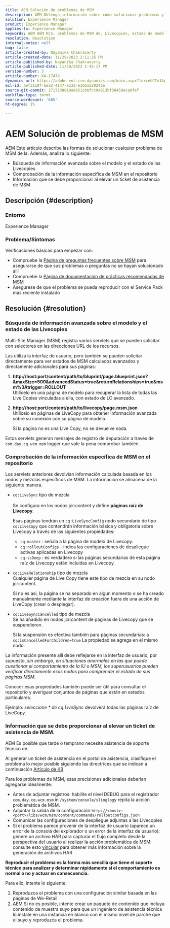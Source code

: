```yaml
---
title: AEM Solución de problemas de MSM
description: AEM Obtenga información sobre cómo solucionar problemas y detalles de MSM de para proporcionar al generar un ticket de asistencia de MSM.
solution: Experience Manager
product: Experience Manager
applies-to: Experience Manager
keywords: AEM AEM KCS, problemas de MSM de, Livecopies, estado de modelo y Livecopies,
resolution: Resolution
internal-notes: null
bug: false
article-created-by: Nayanika Chakravarty
article-created-date: 11/29/2023 2:11:26 PM
article-published-by: Nayanika Chakravarty
article-published-date: 11/30/2023 1:45:17 PM
version-number: 5
article-number: KA-17478
dynamics-url: https://adobe-ent.crm.dynamics.com/main.aspx?forceUCI=1&pagetype=entityrecord&etn=knowledgearticle&id=6218b528-c18e-ee11-8179-6045bd006b4b
exl-id: aef3119f-6ea2-4147-a23d-e3bb1d29242e
source-git-commit: 2717138819a9851c08fcc0a013bf38450aca8fef
workflow-type: tm+mt
source-wordcount: '685'
ht-degree: 1%

---
```


# AEM Solución de problemas de MSM


AEM Este artículo describe las formas de solucionar cualquier problema de MSM de la. Además, analiza lo siguiente:

- Búsqueda de información avanzada sobre el modelo y el estado de las Livecopies
- Comprobación de la información específica de MSM en el repositorio
- Información que se debe proporcionar al elevar un ticket de asistencia de MSM


## Descripción {#description}


### Entorno

Experience Manager

### Problema/Síntomas

Verificaciones básicas para empezar con:

- Compruebe la [Página de preguntas frecuentes sobre MSM](https://experienceleague.adobe.com/docs/experience-manager-65/administering/introduction/troubleshoot-msm.html?lang=en#faq) para asegurarse de que sus problemas o preguntas no se hayan solucionado allí
- Compruebe la [Página de documentación de prácticas recomendadas de MSM](https://experienceleague.adobe.com/docs/experience-manager-65/administering/introduction/msm-best-practices.html?lang=en)
- Asegúrese de que el problema se pueda reproducir con el Service Pack más reciente instalado



## Resolución {#resolution}


### Búsqueda de información avanzada sobre el modelo y el estado de las Livecopies

Multi-Site Manager (MSM) registra varios servlets que se pueden solicitar con selectores en las direcciones URL de los recursos.

Las utiliza la interfaz de usuario, pero también se pueden solicitar directamente para ver estados de MSM calculados avanzados y directamente adicionales para sus páginas:

1. <b>http://host:port/content/path/to/bluprint/page.blueprint.json?&amp;maxSize=500&amp;advancedStatus=true&amp;returnRelationships=true&amp;msm%3Atrigger=ROLLOUT</b>\
   Utilícelo en una página de modelo para recuperar la lista de todas las Live Copies vinculadas a ella, con estado de LC avanzado.
2. <b>http://host:port/content/path/to/livecopy/page.msm.json</b>\
   Utilícelo en páginas de LiveCopy para obtener información avanzada sobre su conexión con su página de modelo.

   Si la página no es una Live Copy, no se devuelve nada.


Estos servlets generan mensajes de registro de depuración a través de `com.day.cq.wcm.msm` logger que vale la pena comprobar también.

### Comprobación de la información específica de MSM en el repositorio

Los servlets anteriores devolvían información calculada basada en los nodos y mezclas específicos de MSM.
La información se almacena de la siguiente manera.

- `cq:LiveSync` tipo de mezcla<br>\
  Se configura en los nodos jcr:content y define <b>páginas raíz de Livecopy</b>.

  Esas páginas tendrán un `cq:LiveSyncConfig` nodo secundario de tipo `cq:LiveCopy` que contendrán información básica y obligatoria sobre Livecopy a través de las siguientes propiedades:

   - `cq:master` : señala a la página de modelo de Livecopy.
   - `cq:rolloutConfigs` - indica las configuraciones de despliegue activas aplicadas en Livecopy
   - `cq:isDeep` : es verdadero si las páginas secundarias de esta página raíz de Livecopy están incluidas en Livecopy.
- `cq:LiveRelationship` tipo de mezcla\
  Cualquier página de Live Copy tiene este tipo de mezcla en su nodo jcr:content.

  Si no es así, la página se ha separado en algún momento o se ha creado manualmente mediante la interfaz de creación fuera de una acción de LiveCopy (crear o desplegar).
- `cq:LiveSyncCancelled` tipo de mezcla\
  Se ha añadido en nodos jcr:content de páginas de Livecopy que se suspendieron.

  Si la suspensión es efectiva también para páginas secundarias: a `cq:isCancelledForChildren=true` La propiedad se agrega en el mismo nodo.


La información presente allí debe reflejarse en la interfaz de usuario, por supuesto, *sin embargo, en situaciones anormales en las que puede cuestionar el comportamiento de la IU o MSM, los superusuarios pueden verificar directamente esos nodos para comprender el estado de sus páginas MSM*.

Conocer esas propiedades también puede ser útil para consultar el repositorio y averiguar conjuntos de páginas que están en estados particulares.

Ejemplo: *seleccione \* de cq:LiveSync* devolverá todas las páginas raíz de LiveCopy.

### Información que se debe proporcionar al elevar un ticket de asistencia de MSM.

AEM Es posible que tarde o temprano necesite asistencia de soporte técnico de.

Al generar un ticket de asistencia en el portal de asistencia, clasifique el problema lo mejor posible siguiendo las directrices que se indican a continuación [Artículo de KB](https://experienceleague.adobe.com/docs/experience-cloud-kcs/kbarticles/KA-17494.html)

Para los problemas de MSM, esas precisiones adicionales deberían agregarse idealmente:

- Antes de adjuntar registros: habilite el nivel DEBUG para el registrador `com.day.cq.wcm.msm` in `/system/console/slinglog`y repita la acción problemática de MSM.
- Adjuntar la salida de la configuración `http://<host>:<port>/libs/wcm/msm/content/commands/rolloutconfigs.json`
- Comunicar las configuraciones de despliegue adjuntas a las Livecopies
- Si el problema parece provenir de la interfaz de usuario (aparece un error de la consola del explorador o un error de la interfaz de usuario): genere un archivo HAR para capturar el flujo completo desde la perspectiva del usuario al realizar la acción problemática de MSM: consulte esto [vincular](https://help.tenderapp.com/kb/troubleshooting-your-tender-site/generating-an-har-file) para obtener más información sobre la generación de archivos HAR


<b>Reproducir el problema es la forma más sencilla que tiene el soporte técnico para analizar y determinar rápidamente si el comportamiento es normal o no y actuar en consecuencia.</b>

Para ello, intente lo siguiente:

1. Reproduzca el problema con una configuración similar basada en las páginas de We-Retail
2. AEM Si no es posible, intente crear un paquete de contenido que incluya contenido de muestra suyo para que un ingeniero de asistencia técnica lo instale en una instancia en blanco con el mismo nivel de parche que el suyo y reproduzca el problema.
